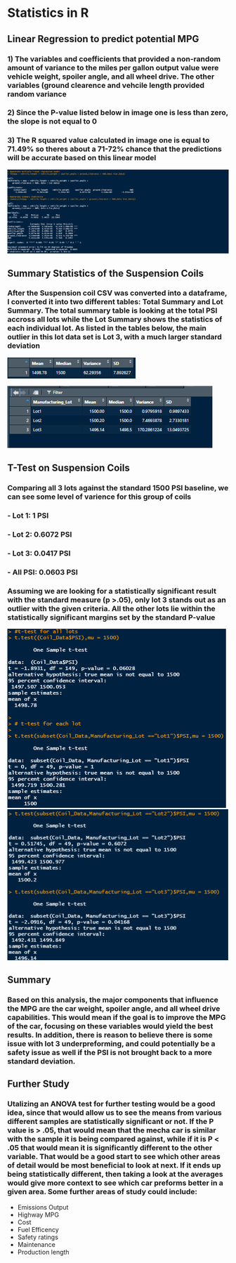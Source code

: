 # Statistics in R
## Linear Regression to predict potential MPG
### 1) The variables and coefficients that provided a non-random amount of variance to the miles per gallon output value were vehicle weight, spoiler angle, and all wheel drive. The other variables (ground clearence and vehcile length provided random variance
### 2) Since the P-value listed below in image one is less than zero, the slope is not equal to 0
### 3) The R squared value calculated in image one is equal to 71.49% so theres about a 71-72% chance that the predictions will be accurate based on this linear model
![viz 1](/Resources/image1.png)
## Summary Statistics of the Suspension Coils
### After the Suspension coil CSV was converted into a dataframe, I converted it into two different tables: Total Summary and Lot Summary. The total summary table is looking at the total PSI accross all lots while the Lot Summary shows the statistics of each individual lot. As listed in the tables below, the main outlier in this lot data set is Lot 3, with a much larger standard deviation
![viz2](/Resources/totalsum.png)

![viz3](/Resources/lotsum.png)
## T-Test on Suspension Coils
### Comparing all 3 lots against the standard 1500 PSI baseline, we can see some level of varience for this group of coils
### - Lot 1: 1 PSI
### - Lot 2: 0.6072 PSI
### - Lot 3: 0.0417 PSI
### - All PSI: 0.0603 PSI
### Assuming we are looking for a statistically significant result with the standard measure (p >.05), only lot 3 stands out as an outlier with the given criteria. All the other lots lie within the statistically significant margins set by the standard P-value
![viz4](/Resources/t1.png)
![viz5](/Resources/t2.png)
## Summary
### Based on this analysis, the major components that influence the MPG are the car weight, spoiler angle, and all wheel drive capabilities. This would mean if the goal is to improve the MPG of the car, focusing on these variables would yield the best results. In addition, there is reason to believe there is some issue with lot 3 underpreforming, and could potentially be a safety issue as well if the PSI is not brought back to a more standard deviation.
## Further Study
### Utalizing an ANOVA test for further testing would be a good idea, since that would allow us to see the means from various different samples are statistically significant or not. If the P value is > .05, that would mean that the mecha car is similar with the sample it is being compared against, while if it is P < .05 that would mean it is significantly different to the other variable. That would be a good start to see which other areas of detail would be most beneficial to look at next.  If it ends up being statistically different, then taking a look at the averages would give more context to see which car preforms better in a given area. Some further areas of study could include:
- Emissions Output
- Highway MPG 
- Cost
- Fuel Efficency
- Safety ratings
- Maintenance
- Production length
